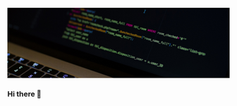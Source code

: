 [![Header](https://raw.githubusercontent.com/Oudy94/Oudy94/main/images/header.jpg "Header")](https://github.com/Oudy94/)

### Hi there 👋

<!--
**Oudy94/Oudy94** is a ✨ _special_ ✨ repository because its `README.md` (this file) appears on your GitHub profile.

Here are some ideas to get you started:

- 🔭 I’m currently working on ...
- 🌱 I’m currently learning ...
- 👯 I’m looking to collaborate on ...
- 🤔 I’m looking for help with ...
- 💬 Ask me about ...
- 📫 How to reach me: ...
- 😄 Pronouns: ...
- ⚡ Fun fact: ...
-->
